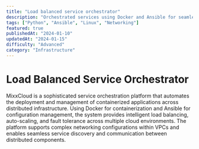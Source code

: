 ```yaml
---
title: "Load balanced service orchestrator"
description: "Orchestrated services using Docker and Ansible for seamless deployment and management within Virtual Private Clouds (VPCs) and container clusters across multiple devices."
tags: ["Python", "Ansible", "Linux", "Networking"]
featured: true
publishedAt: "2024-01-10"
updatedAt: "2024-01-15"
difficulty: "Advanced"
category: "Infrastructure"
---
```


# Load Balanced Service Orchestrator

MixxCloud is a sophisticated service orchestration platform that automates the deployment and management of containerized applications across distributed infrastructure. Using Docker for containerization and Ansible for configuration management, the system provides intelligent load balancing, auto-scaling, and fault tolerance across multiple cloud environments. The platform supports complex networking configurations within VPCs and enables seamless service discovery and communication between distributed components. 